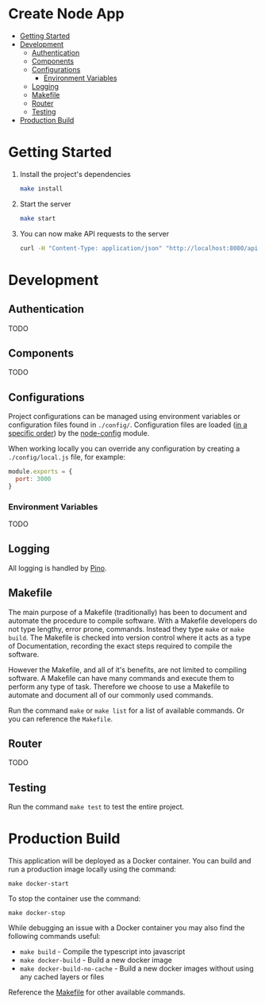 # Create Node App

- [Getting Started](#getting-started)
- [Development](#development)
  - [Authentication](#authentication)
  - [Components](#components)
  - [Configurations](#configurations)
    - [Environment Variables](#environment-variables)
  - [Logging](#logging)
  - [Makefile](#makefile)
  - [Router](#router)
  - [Testing](#testing)
- [Production Build](#production-build)

# Getting Started

1. Install the project's dependencies

   ```bash
   make install
   ```

2. Start the server

   ```bash
   make start
   ```

3. You can now make API requests to the server

   ```bash
   curl -H "Content-Type: application/json" "http://localhost:8080/api/1/meta/alive"
   ```

# Development

## Authentication

TODO

## Components

TODO

## Configurations

Project configurations can be managed using environment variables or configuration files found in `./config/`. Configuration files are loaded ([in a specific order](https://github.com/lorenwest/node-config/wiki/Configuration-Files#file-load-order)) by the [node-config](https://github.com/lorenwest/node-config) module.

When working locally you can override any configuration by creating a `./config/local.js` file, for example:

```js
module.exports = {
  port: 3000
}
```

### Environment Variables

TODO

## Logging

All logging is handled by [Pino](https://github.com/pinojs/pino#readme).

## Makefile

The main purpose of a Makefile (traditionally) has been to document and automate the procedure to compile software. With a Makefile developers do not type lengthy, error prone, commands. Instead they type `make` or `make build`. The Makefile is checked into version control where it acts as a type of Documentation, recording the exact steps required to compile the software.

However the Makefile, and all of it's benefits, are not limited to compiling software. A Makefile can have many commands and execute them to perform any type of task. Therefore we choose to use a Makefile to automate and document all of our commonly used commands.

Run the command `make` or `make list` for a list of available commands. Or you can reference the `Makefile`.

## Router

TODO

## Testing

Run the command `make test` to test the entire project.

# Production Build

This application will be deployed as a Docker container. You can build and run a production image locally using the command:

```
make docker-start
```

To stop the container use the command:

```
make docker-stop
```

While debugging an issue with a Docker container you may also find the following commands useful:

- `make build` - Compile the typescript into javascript
- `make docker-build` - Build a new docker image
- `make docker-build-no-cache` - Build a new docker images without using any cached layers or files

Reference the [Makefile](#makefile) for other available commands.
